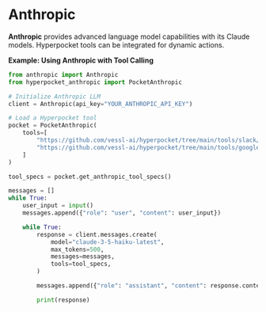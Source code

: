 # Anthropic

**Anthropic** provides advanced language model capabilities with its Claude models. Hyperpocket tools can be integrated for dynamic actions.

**Example: Using Anthropic with Tool Calling**

```python
from anthropic import Anthropic
from hyperpocket_anthropic import PocketAnthropic

# Initialize Anthropic LLM
client = Anthropic(api_key="YOUR_ANTHROPIC_API_KEY")

# Load a Hyperpocket tool
pocket = PocketAnthropic(
    tools=[
        "https://github.com/vessl-ai/hyperpocket/tree/main/tools/slack/get-messages",
        "https://github.com/vessl-ai/hyperpocket/tree/main/tools/google/insert-calendar-events",
    ]
)

tool_specs = pocket.get_anthropic_tool_specs()

messages = []
while True:
    user_input = input()
    messages.append({"role": "user", "content": user_input})

    while True:
        response = client.messages.create(
            model="claude-3-5-haiku-latest",
            max_tokens=500,
            messages=messages,
            tools=tool_specs,
        )

        messages.append({"role": "assistant", "content": response.content})

        print(response)
```
